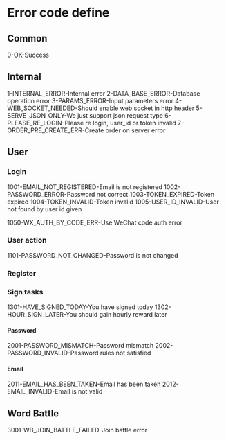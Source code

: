 # Error code define

## Common
0-OK-Success

## Internal
1-INTERNAL_ERROR-Internal error
2-DATA_BASE_ERROR-Database operation error
3-PARAMS_ERROR-Input parameters error
4-WEB_SOCKET_NEEDED-Should enable web socket in http header
5-SERVE_JSON_ONLY-We just support json request type
6-PLEASE_RE_LOGIN-Please re login, user_id or token invalid
7-ORDER_PRE_CREATE_ERR-Create order on server error

## User
### Login
1001-EMAIL_NOT_REGISTERED-Email is not registered
1002-PASSWORD_ERROR-Password not correct
1003-TOKEN_EXPIRED-Token expired
1004-TOKEN_INVALID-Token invalid
1005-USER_ID_INVALID-User not found by user id given

1050-WX_AUTH_BY_CODE_ERR-Use WeChat code auth error

### User action
1101-PASSWORD_NOT_CHANGED-Password is not changed

### Register

### Sign tasks
1301-HAVE_SIGNED_TODAY-You have signed today
1302-HOUR_SIGN_LATER-You should gain hourly reward later

#### Password
2001-PASSWORD_MISMATCH-Password mismatch
2002-PASSWORD_INVALID-Password rules not satisfied
#### Email
2011-EMAIL_HAS_BEEN_TAKEN-Email has been taken
2012-EMAIL_INVALID-Email is not valid

## Word Battle
3001-WB_JOIN_BATTLE_FAILED-Join battle error


